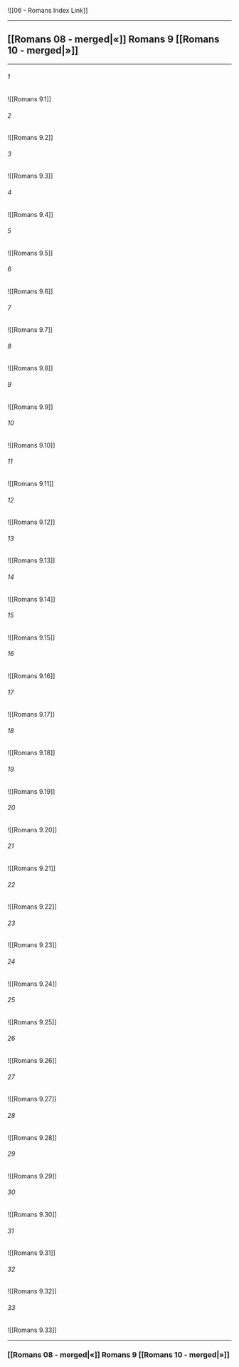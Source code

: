 ![[06 - Romans Index Link]]

---
##  [[Romans 08 - merged|«]] Romans 9 [[Romans 10 - merged|»]]

---

###### 1
![[Romans 9.1]] 

###### 2
![[Romans 9.2]] 

###### 3
![[Romans 9.3]] 

###### 4
![[Romans 9.4]]

###### 5 
![[Romans 9.5]] 

###### 6
![[Romans 9.6]] 

###### 7
![[Romans 9.7]] 

###### 8
![[Romans 9.8]] 

###### 9
![[Romans 9.9]] 

###### 10
![[Romans 9.10]] 

###### 11
![[Romans 9.11]] 

###### 12
![[Romans 9.12]]

###### 13
![[Romans 9.13]] 

###### 14
![[Romans 9.14]] 

###### 15
![[Romans 9.15]]

###### 16
![[Romans 9.16]] 

###### 17
![[Romans 9.17]]

###### 18
![[Romans 9.18]] 

###### 19
![[Romans 9.19]] 

###### 20
![[Romans 9.20]]

###### 21
![[Romans 9.21]] 

###### 22
![[Romans 9.22]] 

###### 23
![[Romans 9.23]]

###### 24
![[Romans 9.24]] 

###### 25
![[Romans 9.25]]

###### 26
![[Romans 9.26]] 

###### 27
![[Romans 9.27]] 

###### 28
![[Romans 9.28]]

###### 29
![[Romans 9.29]] 

###### 30
![[Romans 9.30]] 

###### 31
![[Romans 9.31]] 

###### 32
![[Romans 9.32]] 

###### 33
![[Romans 9.33]]


---
###  [[Romans 08 - merged|«]] Romans 9 [[Romans 10 - merged|»]]